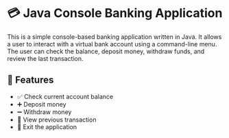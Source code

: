# 💳 Java Console Banking Application

This is a simple console-based banking application written in Java. It allows a user to interact with a virtual bank account using a command-line menu. The user can check the balance, deposit money, withdraw funds, and review the last transaction.

## 📌 Features

- ✅ Check current account balance
- ➕ Deposit money
- ➖ Withdraw money
- 🔁 View previous transaction
- 🚪 Exit the application



